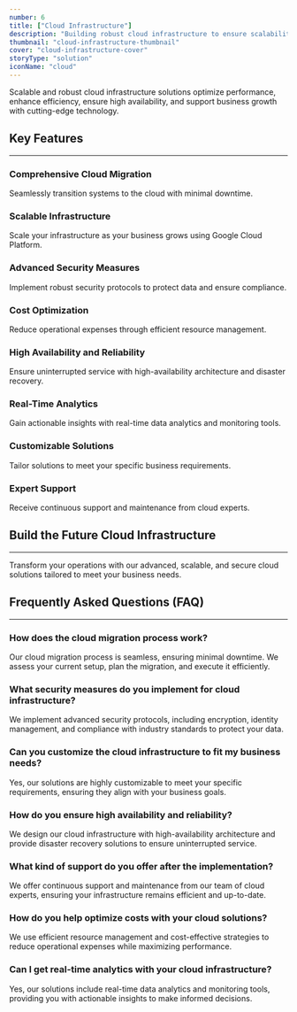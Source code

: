 ```yaml
---
number: 6
title: ["Cloud Infrastructure"]
description: "Building robust cloud infrastructure to ensure scalability, reliability, and security for modern applications and services"
thumbnail: "cloud-infrastructure-thumbnail"
cover: "cloud-infrastructure-cover"
storyType: "solution"
iconName: "cloud"
---
```


Scalable and robust cloud infrastructure solutions optimize performance, enhance efficiency, ensure high availability, and support business growth with cutting-edge technology.

## Key Features

---

### Comprehensive Cloud Migration

Seamlessly transition systems to the cloud with minimal downtime.

### Scalable Infrastructure

Scale your infrastructure as your business grows using Google Cloud Platform.

### Advanced Security Measures

Implement robust security protocols to protect data and ensure compliance.

### Cost Optimization

Reduce operational expenses through efficient resource management.

### High Availability and Reliability

Ensure uninterrupted service with high-availability architecture and disaster recovery.

### Real-Time Analytics

Gain actionable insights with real-time data analytics and monitoring tools.

### Customizable Solutions

Tailor solutions to meet your specific business requirements.

### Expert Support

Receive continuous support and maintenance from cloud experts.

## Build the Future Cloud Infrastructure

---

Transform your operations with our advanced, scalable, and secure cloud solutions tailored to meet your business needs.

## Frequently Asked Questions (FAQ)

---

### How does the cloud migration process work?

Our cloud migration process is seamless, ensuring minimal downtime. We assess your current setup, plan the migration, and execute it efficiently.

### What security measures do you implement for cloud infrastructure?

We implement advanced security protocols, including encryption, identity management, and compliance with industry standards to protect your data.

### Can you customize the cloud infrastructure to fit my business needs?

Yes, our solutions are highly customizable to meet your specific requirements, ensuring they align with your business goals.

### How do you ensure high availability and reliability?

We design our cloud infrastructure with high-availability architecture and provide disaster recovery solutions to ensure uninterrupted service.

### What kind of support do you offer after the implementation?

We offer continuous support and maintenance from our team of cloud experts, ensuring your infrastructure remains efficient and up-to-date.

### How do you help optimize costs with your cloud solutions?

We use efficient resource management and cost-effective strategies to reduce operational expenses while maximizing performance.

### Can I get real-time analytics with your cloud infrastructure?

Yes, our solutions include real-time data analytics and monitoring tools, providing you with actionable insights to make informed decisions.
